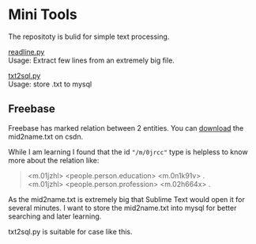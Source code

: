 # Mini Tools

The repositoty is bulid for simple text processing.

[readline.py](https://github.com/zecoo/mini_tools/blob/master/readline.py)   
Usage: Extract few lines from an extremely big file.

[txt2sql.py](https://github.com/zecoo/mini_tools/blob/master/txtsql.py)  
Usage: store .txt to mysql

## Freebase

Freebase has marked relation between 2 entities.
You can [download](https://download.csdn.net/download/guotong1988/9865898) the mid2name.txt on csdn.

While I am learning I found that the id `"/m/0jrcc"` type is helpless to know more about the relation like:  

> <m.01jzhl>  <people.person.education>   <m.0n1k91v> .  
> <m.01jzhl>  <people.person.profession>  <m.02h664x> .  

As the mid2name.txt is extremely big that Sublime Text would open it for several minutes. I want to store the mid2name.txt into mysql for better searching and later learning.

txt2sql.py is suitable for case like this.
